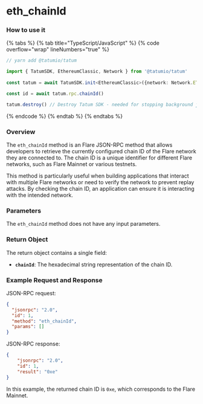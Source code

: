 # eth\_chainId

### How to use it

{% tabs %}
{% tab title="TypeScript/JavaScript" %}
{% code overflow="wrap" lineNumbers="true" %}
```typescript
// yarn add @tatumio/tatum

import { TatumSDK, EthereumClassic, Network } from '@tatumio/tatum'
  
const tatum = await TatumSDK.init<EthereumClassic>({network: Network.ETHEREUM_CLASSIC})

const id = await tatum.rpc.chainId()

tatum.destroy() // Destroy Tatum SDK - needed for stopping background jobs
```
{% endcode %}
{% endtab %}
{% endtabs %}

### Overview

The `eth_chainId` method is an Flare JSON-RPC method that allows developers to retrieve the currently configured chain ID of the Flare network they are connected to. The chain ID is a unique identifier for different Flare networks, such as Flare Mainnet or various testnets.

This method is particularly useful when building applications that interact with multiple Flare networks or need to verify the network to prevent replay attacks. By checking the chain ID, an application can ensure it is interacting with the intended network.

### Parameters

The `eth_chainId` method does not have any input parameters.

### Return Object

The return object contains a single field:

* **`chainId`**: The hexadecimal string representation of the chain ID.

### Example Request and Response

JSON-RPC request:

```json
{
  "jsonrpc": "2.0",
  "id": 1,
  "method": "eth_chainId",
  "params": []
}
```

JSON-RPC response:

```json
{
    "jsonrpc": "2.0",
    "id": 1,
    "result": "0xe"
}
```

In this example, the returned chain ID is `0xe`, which corresponds to the Flare Mainnet.
